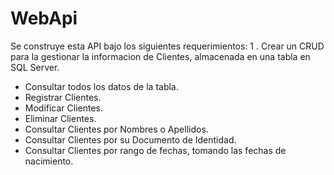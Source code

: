 # WebApi
Se construye esta API bajo los siguientes requerimientos:
1 . Crear un CRUD para la gestionar la informacion de Clientes, almacenada en una tabla en SQL Server.
  - Consultar todos los datos de la tabla.
  - Registrar Clientes.
  - Modificar Clientes.
  - Eliminar Clientes.
  - Consultar Clientes por Nombres o Apellidos.
  - Consultar Clientes por su Documento de Identidad.
  - Consultar Clientes por rango de fechas, tomando las fechas de nacimiento.
